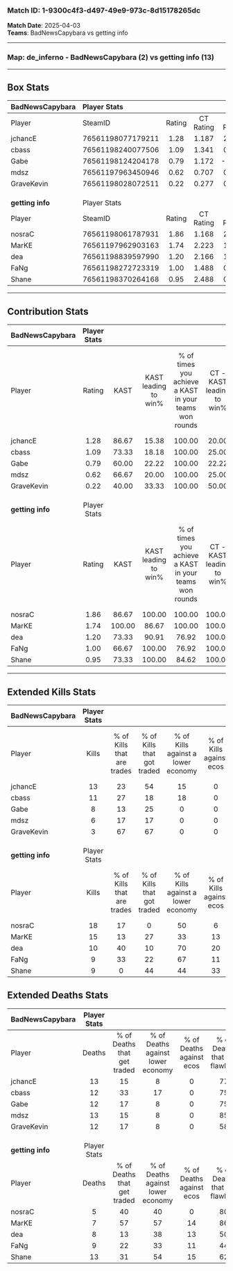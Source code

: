 ### Match ID: 1-9300c4f3-d497-49e9-973c-8d15178265dc  
**Match Date**: 2025-04-03  
**Teams**: BadNewsCapybara vs getting info  

---  

### **Map**: de_inferno - BadNewsCapybara (2) vs getting info (13)  
---  

## Box Stats  

| **BadNewsCapybara** | Player Stats      |        |           |          |        |      |       |         |        |      |     |
| :- | :- | :-: | :-: | :-: | :-: | :-: | :-: | :-: | :-: | :-: | :-: |
| Player              | SteamID           | Rating | CT Rating | T Rating |  KAST  | ADR  | Kills | Assists | Deaths | K/D  | HS% |
| jchancE             | 76561198077179211 |  1.28  |   1.187   |  2.028   | 86.67  | 88.5 |  13   |    3    |   13   | 1.00 | 53  |
| cbass               | 76561198240077506 |  1.09  |   1.341   |  0.801   | 73.33  | 85.5 |  11   |    2    |   12   | 0.92 | 72  |
| Gabe                | 76561198124204178 |  0.79  |   1.172   |  -0.368  | 60.00  | 75.7 |   8   |    2    |   12   | 0.67 | 75  |
| mdsz                | 76561197963450946 |  0.62  |   0.707   |  0.609   | 66.67  | 43.1 |   6   |    7    |   13   | 0.46 | 16  |
| GraveKevin          | 76561198028072511 |  0.22  |   0.277   |  0.961   | 40.00  | 37.9 |   3   |    0    |   12   | 0.25 | 100 |
|                     |                   |        |           |          |        |      |       |         |        |      |     |
|                     |                   |        |           |          |        |      |       |         |        |      |     |
|                     |                   |        |           |          |        |      |       |         |        |      |     |
| **getting info**    | Player Stats      |        |           |          |        |      |       |         |        |      |     |
| Player              | SteamID           | Rating | CT Rating | T Rating |  KAST  | ADR  | Kills | Assists | Deaths | K/D  | HS% |
| nosraC              | 76561198061787931 |  1.86  |   1.168   |  2.130   | 86.67  | 95.0 |  18   |    1    |   5    | 3.60 | 50  |
| MarKE               | 76561197962903163 |  1.74  |   2.223   |  1.792   | 100.00 | 98.7 |  15   |    2    |   7    | 2.14 | 86  |
| dea                 | 76561198839597990 |  1.20  |   2.166   |  1.004   | 73.33  | 83.5 |  10   |    6    |   8    | 1.25 | 40  |
| FaNg                | 76561198272723319 |  1.00  |   1.488   |  0.974   | 66.67  | 72.3 |   9   |    4    |   9    | 1.00 | 77  |
| Shane               | 76561198370264168 |  0.95  |   2.488   |  0.754   | 73.33  | 79.5 |   9   |    7    |   13   | 0.69 | 77  |
---  

## Contribution Stats  

| **BadNewsCapybara** | Player Stats |        |                      |                                                        |                           |                                                             |                          |                                                            |
| :- | :-: | :-: | :-: | :-: | :-: | :-: | :-: | :-: |
| Player              |    Rating    |  KAST  | KAST leading to win% | % of times you achieve a KAST in your teams won rounds | CT - KAST leading to win% | CT - % of times you achieve a KAST in your teams won rounds | T - KAST leading to win% | T - % of times you achieve a KAST in your teams won rounds |
| jchancE             |     1.28     | 86.67  |        15.38         |                         100.00                         |           20.00           |                           100.00                            |           0.00           |                            0.00                            |
| cbass               |     1.09     | 73.33  |        18.18         |                         100.00                         |           25.00           |                           100.00                            |           0.00           |                            0.00                            |
| Gabe                |     0.79     | 60.00  |        22.22         |                         100.00                         |           22.22           |                           100.00                            |           0.00           |                            0.00                            |
| mdsz                |     0.62     | 66.67  |        20.00         |                         100.00                         |           25.00           |                           100.00                            |           0.00           |                            0.00                            |
| GraveKevin          |     0.22     | 40.00  |        33.33         |                         100.00                         |           50.00           |                           100.00                            |           0.00           |                            0.00                            |
|                     |              |        |                      |                                                        |                           |                                                             |                          |                                                            |
|                     |              |        |                      |                                                        |                           |                                                             |                          |                                                            |
|                     |              |        |                      |                                                        |                           |                                                             |                          |                                                            |
| **getting info**    | Player Stats |        |                      |                                                        |                           |                                                             |                          |                                                            |
| Player              |    Rating    |  KAST  | KAST leading to win% | % of times you achieve a KAST in your teams won rounds | CT - KAST leading to win% | CT - % of times you achieve a KAST in your teams won rounds | T - KAST leading to win% | T - % of times you achieve a KAST in your teams won rounds |
| nosraC              |     1.86     | 86.67  |        100.00        |                         100.00                         |          100.00           |                           100.00                            |          100.00          |                           100.00                           |
| MarKE               |     1.74     | 100.00 |        86.67         |                         100.00                         |          100.00           |                           100.00                            |          83.33           |                           100.00                           |
| dea                 |     1.20     | 73.33  |        90.91         |                         76.92                          |          100.00           |                           100.00                            |          87.50           |                           70.00                            |
| FaNg                |     1.00     | 66.67  |        100.00        |                         76.92                          |          100.00           |                           100.00                            |          100.00          |                           70.00                            |
| Shane               |     0.95     | 73.33  |        100.00        |                         84.62                          |          100.00           |                           100.00                            |          100.00          |                           80.00                            |
---  

## Extended Kills Stats  

| **BadNewsCapybara** | Player Stats |                            |                            |                                    |                         |                              |                                 |                                       |                    |           |
| :- | :-: | :-: | :-: | :-: | :-: | :-: | :-: | :-: | :-: | :-: |
| Player              |    Kills     | % of Kills that are trades | % of Kills that got traded | % of Kills against a lower economy | % of Kills against ecos | % of Kills that are flawless | % of Kills that are close duels | % of Kills that are assisted by flash | Pistol Round Kills | AWP Kills |
| jchancE             |      13      |             23             |             54             |                 15                 |            0            |              69              |                0                |                   0                   |         2          |     3     |
| cbass               |      11      |             27             |             18             |                 18                 |            0            |              55              |                0                |                  18                   |         3          |     0     |
| Gabe                |      8       |             13             |             25             |                 0                  |            0            |              75              |                0                |                  38                   |         2          |     0     |
| mdsz                |      6       |             17             |             17             |                 0                  |            0            |              33              |                0                |                   0                   |         0          |     2     |
| GraveKevin          |      3       |             67             |             67             |                 0                  |            0            |             133              |               33                |                   0                   |         0          |     0     |
|                     |              |                            |                            |                                    |                         |                              |                                 |                                       |                    |           |
|                     |              |                            |                            |                                    |                         |                              |                                 |                                       |                    |           |
|                     |              |                            |                            |                                    |                         |                              |                                 |                                       |                    |           |
| **getting info**    | Player Stats |                            |                            |                                    |                         |                              |                                 |                                       |                    |           |
| Player              |    Kills     | % of Kills that are trades | % of Kills that got traded | % of Kills against a lower economy | % of Kills against ecos | % of Kills that are flawless | % of Kills that are close duels | % of Kills that are assisted by flash | Pistol Round Kills | AWP Kills |
| nosraC              |      18      |             17             |             0              |                 50                 |            6            |              72              |                0                |                   6                   |         0          |     0     |
| MarKE               |      15      |             13             |             27             |                 33                 |           13            |              67              |                7                |                   7                   |         3          |     0     |
| dea                 |      10      |             40             |             10             |                 70                 |           20            |              90              |                0                |                  10                   |         1          |     0     |
| FaNg                |      9       |             33             |             22             |                 67                 |           11            |              67              |                0                |                  11                   |         0          |     0     |
| Shane               |      9       |             0              |             44             |                 44                 |           33            |              78              |               11                |                   0                   |         2          |     0     |
## Extended Deaths Stats  

| **BadNewsCapybara** | Player Stats |                             |                                   |                          |                               |                            |                           |               |
| :- | :-: | :-: | :-: | :-: | :-: | :-: | :-: | :-: |
| Player              |    Deaths    | % of Deaths that get traded | % of Deaths against lower economy | % of Deaths against ecos | % of Deaths that are flawless | % of Deaths that are close | % of Deaths while blinded | Deaths to AWP |
| jchancE             |      13      |             15              |                 8                 |            0             |              77               |             0              |             8             |       0       |
| cbass               |      12      |             33              |                17                 |            0             |              75               |             0              |             8             |       0       |
| Gabe                |      12      |             17              |                 8                 |            0             |              75               |             8              |             8             |       0       |
| mdsz                |      13      |             15              |                 8                 |            0             |              85               |             0              |             0             |       0       |
| GraveKevin          |      12      |             17              |                 8                 |            0             |              58               |             8              |             8             |       0       |
|                     |              |                             |                                   |                          |                               |                            |                           |               |
|                     |              |                             |                                   |                          |                               |                            |                           |               |
|                     |              |                             |                                   |                          |                               |                            |                           |               |
| **getting info**    | Player Stats |                             |                                   |                          |                               |                            |                           |               |
| Player              |    Deaths    | % of Deaths that get traded | % of Deaths against lower economy | % of Deaths against ecos | % of Deaths that are flawless | % of Deaths that are close | % of Deaths while blinded | Deaths to AWP |
| nosraC              |      5       |             40              |                40                 |            0             |              80               |             0              |            20             |       0       |
| MarKE               |      7       |             57              |                57                 |            14            |              86               |             0              |             0             |       0       |
| dea                 |      8       |             13              |                38                 |            13            |              50               |             0              |             0             |       2       |
| FaNg                |      9       |             22              |                33                 |            11            |              44               |             0              |            22             |       1       |
| Shane               |      13      |             31              |                54                 |            15            |              62               |             8              |            15             |       2       |
